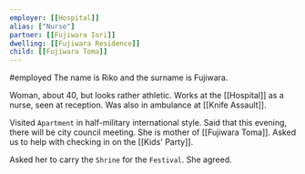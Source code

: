 ```yaml
---
employer: [[Hospital]]
alias: ["Nurse"]
partner: [[Fujiwara Iori]]
dwelling: [[Fujiwara Residence]]
child: [[Fujiwara Toma]]
---
```

#employed 
The name is Riko and the surname is Fujiwara.

Woman, about 40, but looks rather athletic.
Works at the [[Hospital]] as a nurse, seen at reception.
Was also in ambulance at [[Knife Assault]].

Visited `Apartment` in half-military international style.
Said that this evening, there will be city council meeting.
She is mother of [[Fujiwara Toma]].
Asked us to help with checking in on the [[Kids' Party]].

Asked her to carry the `Shrine` for the `Festival`. She agreed.